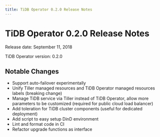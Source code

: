 ```yaml
---
title: TiDB Operator 0.2.0 Release Notes
---
```


# TiDB Operator 0.2.0 Release Notes

Release date: September 11, 2018

TiDB Operator version: 0.2.0

## Notable Changes

- Support auto-failover experimentally
- Unify Tiller managed resources and TiDB Operator managed resources labels (breaking change)
- Manage TiDB service via Tiller instead of TiDB Operator, allow more parameters to be customized (required for public cloud load balancer)
- Add toleration for TiDB cluster components (useful for dedicated deployment)
- Add script to easy setup DinD environment
- Lint and format code in CI
- Refactor upgrade functions as interface
